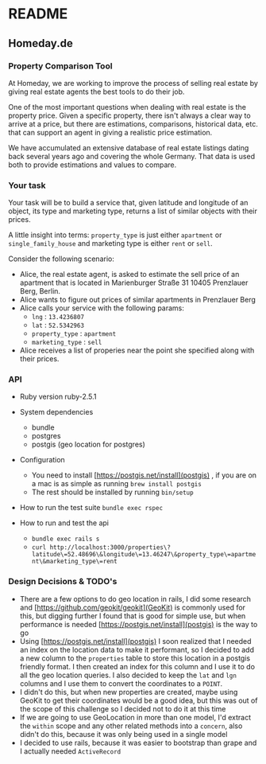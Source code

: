 # README

## Homeday.de

### Property Comparison Tool
At Homeday, we are working to improve the process of selling real estate by giving real estate agents the best tools to do their job.

One of the most important questions when dealing with real estate is the property price. Given a specific property, there isn't always a clear way to arrive at a price, but there are estimations, comparisons, historical data, etc. that can support an agent in giving a realistic price estimation.

We have accumulated an extensive database of real estate listings dating back several years ago and covering the whole Germany. That data is used both to provide estimations and values to compare.

### Your task

Your task will be to build a service that, given latitude and longitude of an object, its type and marketing type, returns a list of similar objects with their prices.

A little insight into terms: `property_type` is just either `apartment` or `single_family_house` and marketing type is either `rent` or `sell`.

Consider the following scenario:

- Alice, the real estate agent, is asked to estimate the sell price of an apartment that is located in Marienburger Straße 31 10405 Prenzlauer Berg, Berlin.
- Alice wants to figure out prices of similar apartments in Prenzlauer Berg
- Alice calls your service with the following params:
  - `lng` : `13.4236807`
  - `lat` : `52.5342963`
  - `property_type` : `apartment`
  - `marketing_type` : `sell`
- Alice receives a list of properies near the point she specified along with their prices.

### API
* Ruby version
  ruby-2.5.1
* System dependencies
  - bundle
  - postgres
  - postgis (geo location for postgres)

* Configuration
  - You need to install [https://postgis.net/install](postgis) , if you are on a mac is as simple as running `brew install postgis`
  - The rest should be installed by running `bin/setup`
* How to run the test suite
  `bundle exec rspec`
* How to run and test the api
  - `bundle exec rails s`
  - `curl http://localhost:3000/properties\?latitude\=52.48696\&longitude\=13.46247\&property_type\=apartment\&marketing_type\=rent`

### Design Decisions & TODO's
  - There are a few options to do geo location in rails, I did some research and [https://github.com/geokit/geokit](GeoKit) is commonly
  used for this, but digging further I found that is good for simple use, but when performance is needed [https://postgis.net/install](postgis)  is the way to go
  - Using [https://postgis.net/install](postgis)  I soon realized that I needed an index on the location data to make it performant, so I decided to add a new column to the
    `properties` table to store this location in a postgis friendly format. I then created an index for this column and I use it to do all the geo location queries. I also decided to keep the `lat` and `lgn` columns and I use them to convert the coordinates to a `POINT`.
  - I didn't do this, but when new properties are created, maybe using GeoKit to get their coordinates would be a good idea, but this was out of the scope of this challenge so I
  decided not to do it at this time
  - If we are going to use GeoLocation in more than one model, I'd extract the `within` scope and any other related methods into a `concern`, also didn't do this, because it was only being used in a single model
  - I decided to use rails, because it was easier to bootstrap than grape and I actually needed `ActiveRecord`
